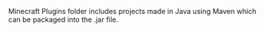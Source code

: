 Minecraft Plugins folder includes projects made in Java using Maven which can be packaged into the .jar file.
